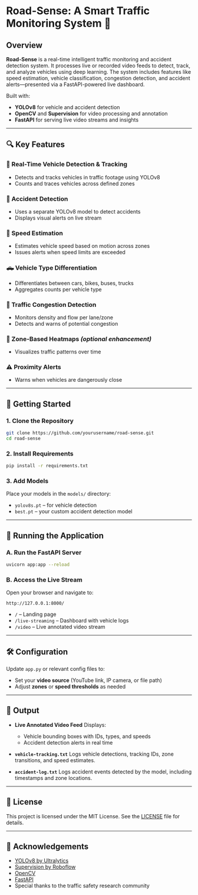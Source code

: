 
# Road-Sense: A Smart Traffic Monitoring System 🚦

## Overview

**Road-Sense** is a real-time intelligent traffic monitoring and accident detection system. It processes live or recorded video feeds to detect, track, and analyze vehicles using deep learning. The system includes features like speed estimation, vehicle classification, congestion detection, and accident alerts—presented via a FastAPI-powered live dashboard.

Built with:

* **YOLOv8** for vehicle and accident detection
* **OpenCV** and **Supervision** for video processing and annotation
* **FastAPI** for serving live video streams and insights

---

## 🔍 Key Features

### 🚗 Real-Time Vehicle Detection & Tracking

* Detects and tracks vehicles in traffic footage using YOLOv8
* Counts and traces vehicles across defined zones

### 🛑 Accident Detection

* Uses a separate YOLOv8 model to detect accidents
* Displays visual alerts on live stream

### 📏 Speed Estimation

* Estimates vehicle speed based on motion across zones
* Issues alerts when speed limits are exceeded

### 🛻 Vehicle Type Differentiation

* Differentiates between cars, bikes, buses, trucks
* Aggregates counts per vehicle type

### 🚥 Traffic Congestion Detection

* Monitors density and flow per lane/zone
* Detects and warns of potential congestion

### 🧊 Zone-Based Heatmaps *(optional enhancement)*

* Visualizes traffic patterns over time

### ⚠️ Proximity Alerts

* Warns when vehicles are dangerously close

---

## 🚀 Getting Started

### 1. Clone the Repository

```bash
git clone https://github.com/yourusername/road-sense.git
cd road-sense
```

### 2. Install Requirements

```bash
pip install -r requirements.txt
```

### 3. Add Models

Place your models in the `models/` directory:

* `yolov8s.pt` – for vehicle detection
* `best.pt` – your custom accident detection model

---

## 🧪 Running the Application

### A. Run the FastAPI Server

```bash
uvicorn app:app --reload
```

### B. Access the Live Stream

Open your browser and navigate to:

```
http://127.0.0.1:8000/
```

* `/` – Landing page
* `/live-streaming` – Dashboard with vehicle logs
* `/video` – Live annotated video stream

---

## 🛠 Configuration

Update `app.py` or relevant config files to:

* Set your **video source** (YouTube link, IP camera, or file path)
* Adjust **zones** or **speed thresholds** as needed

---

## 🧾 Output

* **Live Annotated Video Feed**
  Displays:

  * Vehicle bounding boxes with IDs, types, and speeds
  * Accident detection alerts in real time

* **`vehicle-tracking.txt`**
  Logs vehicle detections, tracking IDs, zone transitions, and speed estimates.

* **`accident-log.txt`**
  Logs accident events detected by the model, including timestamps and zone locations.

---


## 📄 License

This project is licensed under the MIT License. See the [LICENSE](LICENSE) file for details.

---

## 🙏 Acknowledgements

* [YOLOv8 by Ultralytics](https://github.com/ultralytics/ultralytics)
* [Supervision by Roboflow](https://github.com/roboflow/supervision)
* [OpenCV](https://opencv.org/)
* [FastAPI](https://fastapi.tiangolo.com/)
* Special thanks to the traffic safety research community



